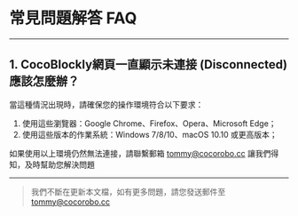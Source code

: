 # 常見問題解答 FAQ
---

## 1. CocoBlockly網頁一直顯示未連接 (Disconnected) 應該怎麼辦？

當這種情況出現時，請確保您的操作環境符合以下要求：

1. 使用這些瀏覽器：Google Chrome、Firefox、Opera、Microsoft Edge；
2. 使用這些版本的作業系統：Windows 7/8/10、macOS 10.10 或更高版本；

如果使用以上環境仍然無法連接，請聯繫郵箱 tommy@cocorobo.cc 讓我們得知，及時幫助您解決問題


---
> 我們不斷在更新本文檔，如有更多問題，請您發送郵件至 tommy@cocorobo.cc